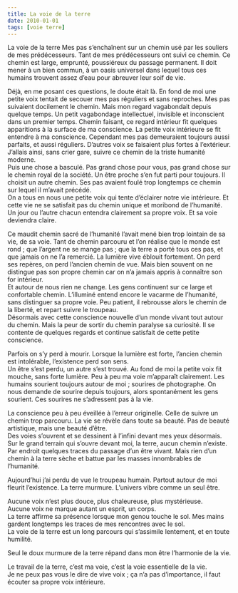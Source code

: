 ```yaml
---
title: La voie de la terre
date: 2010-01-01
tags: [voie terre]
---
```


La voie de la terre
Mes pas s’enchaînent sur un chemin usé par les souliers de mes prédécesseurs. Tant de mes prédécesseurs ont suivi ce chemin. Ce chemin est large, emprunté, poussiéreux du passage permanent. Il doit mener à un bien commun, à un oasis universel dans lequel tous ces humains trouvent assez d’eau pour abreuver leur soif de vie.

Déjà, en me posant ces questions, le doute était là. En fond de moi une petite voix tentait de secouer mes pas réguliers et sans reproches. Mes pas suivaient docilement le chemin. Mais mon regard vagabondait depuis quelque temps. Un petit vagabondage intellectuel, invisible et inconscient dans un premier temps. Chemin faisant, ce regard intérieur fit quelques apparitions à la surface de ma conscience. La petite voix intérieure se fit entendre à ma conscience. Cependant mes pas demeuraient toujours aussi parfaits, et aussi réguliers. D’autres voix se faisaient plus fortes à l’extérieur. J’allais ainsi, sans crier gare, suivre ce chemin de la triste humanité moderne.  
Puis une chose a basculé. Pas grand chose pour vous, pas grand chose sur le chemin royal de la société. Un être proche s’en fut parti pour toujours. Il choisit un autre chemin. Ses pas avaient foulé trop longtemps ce chemin sur lequel il m’avait précédé.  
On a tous en nous une petite voix qui tente d’éclairer notre vie intérieure. Et cette vie ne se satisfait pas du chemin unique et moribond de l’humanité. Un jour ou l’autre chacun entendra clairement sa propre voix. Et sa voie deviendra claire.

Ce maudit chemin sacré de l’humanité l’avait mené bien trop lointain de sa vie, de sa voie. Tant de chemin parcouru et l’on réalise que le monde est rond ; que l’argent ne se mange pas ; que la terre a porté tous ces pas, et que jamais on ne l’a remercié. 
La lumière vive éblouit fortement. On perd ses repères, on perd l’ancien chemin de vue. Mais bien souvent on ne distingue pas son propre chemin car on n’a jamais appris à connaître son for intérieur.  
Et autour de nous rien ne change. Les gens continuent sur ce large et confortable chemin. L’illuminé entend encore le vacarme de l’humanité, sans distinguer sa propre voie. Peu patient, il rebrousse alors le chemin de la liberté, et repart suivre le troupeau.  
Désormais avec cette conscience nouvelle d’un monde vivant tout autour du chemin. Mais la peur de sortir du chemin paralyse sa curiosité. Il se contente de quelques regards et continue satisfait de cette petite conscience.

Parfois on s’y perd à mourir. Lorsque la lumière est forte, l’ancien chemin est intolérable, l’existence perd son sens.  
Un être s’est perdu, un autre s’est trouvé. Au fond de moi la petite voix fit mouche, sans forte lumière. Peu à peu ma voie m’apparaît clairement. Les humains sourient toujours autour de moi ; sourires de photographe. On nous demande de sourire depuis toujours, alors spontanément les gens sourient. Ces sourires ne s’adressent pas à la vie.

La conscience peu à peu éveillée à l’erreur originelle. Celle de suivre un chemin trop parcouru. La vie se révèle dans toute sa beauté. Pas de beauté artistique, mais une beauté d’être.  
Des voies s’ouvrent et se dessinent à l’infini devant mes yeux désormais. Sur le grand terrain qui s’ouvre devant moi, la terre, aucun chemin n’existe. Par endroit quelques traces du passage d’un être vivant. Mais rien d’un chemin à la terre sèche et battue par les masses innombrables de l’humanité.

Aujourd’hui j’ai perdu de vue le troupeau humain. Partout autour de moi fleurit l’existence. La terre murmure. L’univers vibre comme un seul être.

Aucune voix n’est plus douce, plus chaleureuse, plus mystérieuse.  
Aucune voix ne marque autant un esprit, un corps.  
La terre affirme sa présence lorsque mon genou touche le sol. Mes mains gardent longtemps les traces de mes rencontres avec le sol.  
La voie de la terre est un long parcours qui s’assimile lentement, et en toute humilité.

Seul le doux murmure de la terre répand dans mon être l’harmonie de la vie.

Le travail de la terre, c’est ma voie, c’est la voie essentielle de la vie.  
Je ne peux pas vous le dire de vive voix ; ça n’a pas d’importance, il faut écouter sa propre voix intérieure.
